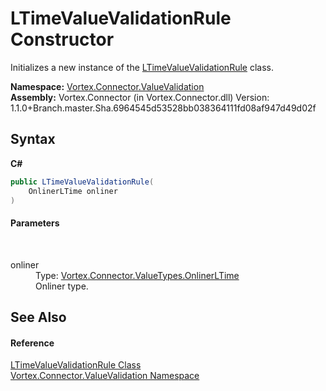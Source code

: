 # LTimeValueValidationRule Constructor 
 

Initializes a new instance of the <a href="T_Vortex_Connector_ValueValidation_LTimeValueValidationRule.md">LTimeValueValidationRule</a> class.

**Namespace:**&nbsp;<a href="N_Vortex_Connector_ValueValidation.md">Vortex.Connector.ValueValidation</a><br />**Assembly:**&nbsp;Vortex.Connector (in Vortex.Connector.dll) Version: 1.1.0+Branch.master.Sha.6964545d53528bb038364111fd08af947d49d02f

## Syntax

**C#**<br />
``` C#
public LTimeValueValidationRule(
	OnlinerLTime onliner
)
```


#### Parameters
&nbsp;<dl><dt>onliner</dt><dd>Type: <a href="T_Vortex_Connector_ValueTypes_OnlinerLTime.md">Vortex.Connector.ValueTypes.OnlinerLTime</a><br />Onliner type.</dd></dl>

## See Also


#### Reference
<a href="T_Vortex_Connector_ValueValidation_LTimeValueValidationRule.md">LTimeValueValidationRule Class</a><br /><a href="N_Vortex_Connector_ValueValidation.md">Vortex.Connector.ValueValidation Namespace</a><br />